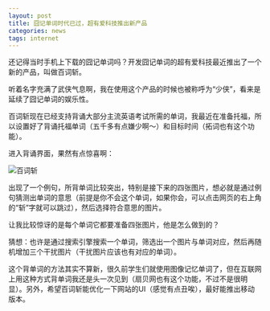 ```yaml
---
layout: post
title: 囧记单词时代已过，超有爱科技推出新产品
categories: news
tags: internet
---
```

还记得当时手机上下载的囧记单词吗？开发囧记单词的超有爱科技最近推出了一个新的产品，叫做百词斩。

听着名字充满了武侠气息啊，我在使用这个产品的时候也被称呼为“少侠”，看来是延续了囧记单词的娱乐性。

百词斩现在已经支持背诵大部分主流英语考试所需的单词，我最近在准备托福，所以设置好了背诵托福单词（五千多有点嫌少啊～）和目标时间（拓词也有这个功能）。

进入背诵界面，果然有点惊喜啊：

![百词斩](http://pic.yupoo.com/perrydu/Ce5zU13n/F00dS.jpg)

出现了一个例句，所背单词比较突出，特别是接下来的四张图片，想必就是通过例句猜测出单词的意思（前提是你不会这个单词，如果你会，可以点击网页的右上角的“斩”字就可以跳过），然后选择符合意思的图片。

让我比较惊讶的是每个单词它都要准备四张图片，他是怎么做到的？

猜想：也许是通过搜索引擎搜索一个单词，筛选出一个图片与单词对应，然后再随机增加三个干扰图片（干扰图片应该也有对应的单词）。

这个背单词的方法其实不算新，很久前学生们就使用图像记忆单词了，但在互联网上用这种方式背单词我还是头一次见到（扇贝网也有这个功能，不过不是很明显）。另外，希望百词斩能优化一下网站的UI（感觉有点丑唉），最好能推出移动版本。
